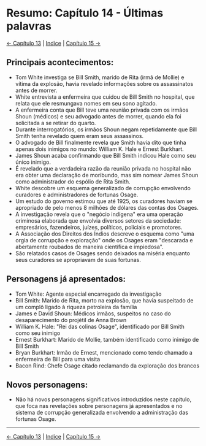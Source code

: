 # Resumo: Capítulo 14 - Últimas palavras

[← Capítulo 13](assassinos_da_lua_das_flores_chapter_13_resumo.md) | [Indice](README.md) | [Capítulo 15 →](assassinos_da_lua_das_flores_chapter_15_resumo.md)

## Principais acontecimentos:
- Tom White investiga se Bill Smith, marido de Rita (irmã de Mollie) e vítima da explosão, havia revelado informações sobre os assassinatos antes de morrer.
- White entrevista a enfermeira que cuidou de Bill Smith no hospital, que relata que ele resmungava nomes em seu sono agitado.
- A enfermeira conta que Bill teve uma reunião privada com os irmãos Shoun (médicos) e seu advogado antes de morrer, quando ela foi solicitada a se retirar do quarto.
- Durante interrogatórios, os irmãos Shoun negam repetidamente que Bill Smith tenha revelado quem eram seus assassinos.
- O advogado de Bill finalmente revela que Smith havia dito que tinha apenas dois inimigos no mundo: William K. Hale e Ernest Burkhart.
- James Shoun acaba confirmando que Bill Smith indicou Hale como seu único inimigo.
- É revelado que a verdadeira razão da reunião privada no hospital não era obter uma declaração de moribundo, mas sim nomear James Shoun como administrador do espólio de Rita Smith.
- White descobre um esquema generalizado de corrupção envolvendo curadores e administradores de fortunas Osage.
- Um estudo do governo estimou que até 1925, os curadores haviam se apropriado de pelo menos 8 milhões de dólares das contas dos Osages.
- A investigação revela que o "negócio indígena" era uma operação criminosa elaborada que envolvia diversos setores da sociedade: empresários, fazendeiros, juízes, políticos, policiais e promotores.
- A Associação dos Direitos dos Índios descreve o esquema como "uma orgia de corrupção e exploração" onde os Osages eram "descarada e abertamente roubados de maneira científica e impiedosa".
- São relatados casos de Osages sendo deixados na miséria enquanto seus curadores se apropriavam de suas fortunas.

## Personagens já apresentados:
- Tom White: Agente especial encarregado da investigação
- Bill Smith: Marido de Rita, morto na explosão, que havia suspeitado de um complô ligado à riqueza petroleira da família
- James e David Shoun: Médicos irmãos, suspeitos no caso do desaparecimento do projétil de Anna Brown
- William K. Hale: "Rei das colinas Osage", identificado por Bill Smith como seu inimigo
- Ernest Burkhart: Marido de Mollie, também identificado como inimigo de Bill Smith
- Bryan Burkhart: Irmão de Ernest, mencionado como tendo chamado a enfermeira de Bill para uma visita
- Bacon Rind: Chefe Osage citado reclamando da exploração dos brancos

## Novos personagens:
- Não há novos personagens significativos introduzidos neste capítulo, que foca nas revelações sobre personagens já apresentados e no sistema de corrupção generalizada envolvendo a administração das fortunas Osage. 
---
[← Capítulo 13](assassinos_da_lua_das_flores_chapter_13_resumo.md) | [Indice](README.md) | [Capítulo 15 →](assassinos_da_lua_das_flores_chapter_15_resumo.md)
